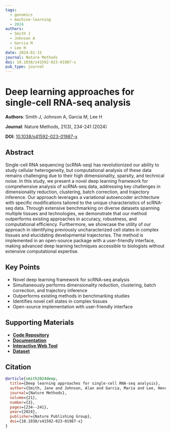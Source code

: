```yaml
---
tags:
  - genomics
  - machine-learning
  - 2024
authors:
  - Smith J
  - Johnson A
  - Garcia M
  - Lee H
date: 2024-01-15
journal: Nature Methods
doi: 10.1038/s41592-023-01987-x
pub_type: journal
---
```


# Deep learning approaches for single-cell RNA-seq analysis

**Authors**: Smith J, Johnson A, Garcia M, Lee H

**Journal**: Nature Methods, 21(3), 234-241 (2024)

**DOI**: [10.1038/s41592-023-01987-x](https://doi.org/10.1038/s41592-023-01987-x)

## Abstract

Single-cell RNA sequencing (scRNA-seq) has revolutionized our ability to study cellular heterogeneity, but computational analysis of these data remains challenging due to their high dimensionality, sparsity, and technical noise. In this study, we present a novel deep learning framework for comprehensive analysis of scRNA-seq data, addressing key challenges in dimensionality reduction, clustering, batch correction, and trajectory inference. Our approach leverages a variational autoencoder architecture with specific modifications tailored to the unique characteristics of scRNA-seq data. Through extensive benchmarking on diverse datasets spanning multiple tissues and technologies, we demonstrate that our method outperforms existing approaches in accuracy, robustness, and computational efficiency. Furthermore, we showcase the utility of our approach in identifying previously uncharacterized cell states in complex tissues and elucidating developmental trajectories. The method is implemented in an open-source package with a user-friendly interface, making advanced deep learning techniques accessible to biologists without extensive computational expertise.

## Key Points

- Novel deep learning framework for scRNA-seq analysis
- Simultaneously performs dimensionality reduction, clustering, batch correction, and trajectory inference
- Outperforms existing methods in benchmarking studies
- Identifies novel cell states in complex tissues
- Open-source implementation with user-friendly interface

## Supporting Materials

- [**Code Repository**](https://github.com/mathbiolab/scDeepLearning)
- [**Documentation**](https://mathbiolab.github.io/scDeepLearning/)
- [**Interactive Web Tool**](https://mathbiolab.shinyapps.io/scDeepLearning/)
- [**Dataset**](https://zenodo.org/record/12345)

## Citation

```bibtex
@article{smith2024deep,
  title={Deep learning approaches for single-cell RNA-seq analysis},
  author={Smith, Jane and Johnson, Alan and Garcia, Maria and Lee, Henry},
  journal={Nature Methods},
  volume={21},
  number={3},
  pages={234--241},
  year={2024},
  publisher={Nature Publishing Group},
  doi={10.1038/s41592-023-01987-x}
}
```

